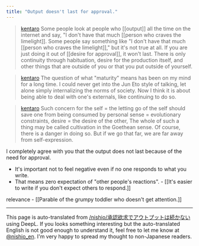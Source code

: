 ```yaml
---
title: "Output doesn't last for approval."
---
```


> [kentaro](https://twitter.com/kentaro/status/1723921677334306828) Some people look at people who [[output]] all the time on the internet and say, "I don't have that much [[person who craves the limelight]]. Some people say something like "I don't have that much [[person who craves the limelight]]," but it's not true at all. If you are just doing it out of [[desire for approval]], it won't last. There is only continuity through habituation, desire for the production itself, and other things that are outside of you or that you put outside of yourself.

> [kentaro](https://twitter.com/kentaro/status/1723923446030303288) The question of what "maturity" means has been on my mind for a long time. I could never get into the Jun Eto style of talking, let alone simply internalizing the norms of society. Now I think it is about being able to deal with one's externals, like continuing to do so.

> [kentaro](https://twitter.com/kentaro/status/1723925035155665155) Such concern for the self = the letting go of the self should save one from being consumed by personal sense = evolutionary constraints, desire = the desire of the other, The whole of such a thing may be called cultivation in the Goethean sense. Of course, there is a danger in doing so. But if we go that far, we are far away from self-expression.

I completely agree with you that the output does not last because of the need for approval.
- It's important not to feel negative even if no one responds to what you write.
- That means zero expectation of "other people's reactions".
        - [[It's easier to write if you don't expect others to respond.]]

relevance
    - [[Parable of the grumpy toddler who doesn't get attention.]]

---
This page is auto-translated from [/nishio/承認欲求でアウトプットは続かない](https://scrapbox.io/nishio/承認欲求でアウトプットは続かない) using DeepL. If you looks something interesting but the auto-translated English is not good enough to understand it, feel free to let me know at [@nishio_en](https://twitter.com/nishio_en). I'm very happy to spread my thought to non-Japanese readers.